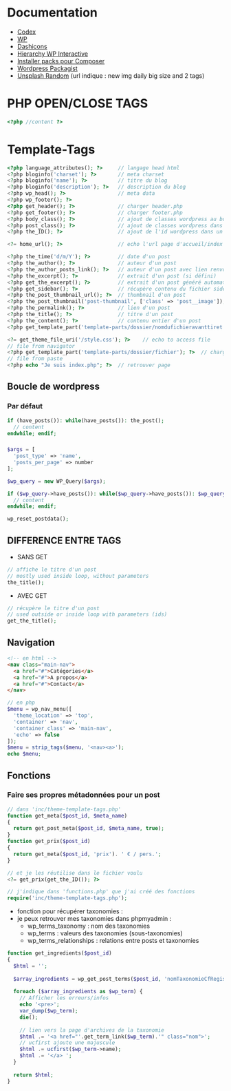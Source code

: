 # Documentation
- [Codex](https://codex.wordpress.org/)
- [WP](https://developer.wordpress.org/reference/)
- [Dashicons](https://developer.wordpress.org/resource/dashicons/#media-video)
- [Hierarchy WP Interactive](https://wphierarchy.com/)
- [Installer packs pour Composer](https://packagist.org/)
- [Wordpress Packagist](https://wpackagist.org/)
- [Unsplash Random](https://source.unsplash.com/daily/1600x900/?nature,water) (url indique : new img daily big size and 2 tags)

# PHP OPEN/CLOSE TAGS
```php
<?php //content ?>
```

# Template-Tags
```php
<?php language_attributes(); ?>     // langage head html
<?php bloginfo('charset'); ?>       // meta charset
<?php bloginfo('name'); ?>          // titre du blog
<?php bloginfo('description'); ?>   // description du blog	
<?php wp_head(); ?>                 // meta data
<?php wp_footer(); ?>
<?php get_header(); ?>              // charger header.php
<?php get_footer(); ?>              // charger footer.php
<?php body_class(); ?>              // ajout de classes wordpress au body pour css/js
<?php post_class(); ?>              // ajout de classes wordpress dans un post
<?php the_ID(); ?>                  // ajout de l'id wordpress dans un post

<?= home_url(); ?>                  // echo l'url page d'accueil/index

<?php the_time('d/m/Y'); ?>         // date d'un post
<?php the_author(); ?>              // auteur d'un post
<?php the_author_posts_link(); ?>   // auteur d'un post avec lien renvoyant vers tous les posts de l'auteur
<?php the_excerpt(); ?>             // extrait d'un post (si défini)
<?php get_the_excerpt(); ?>         // extrait d'un post généré automatiquement si aucun défini et si dans wp loop
<?php get_sidebar(); ?>             // récupère contenu du fichier sidebar.php
<?php the_post_thumbnail_url(); ?>  // thumbnail d'un post
<?php the_post_thumbnail('post-thumbnail', ['class' => 'post__image']); ?> // avec classe
<?php the_permalink(); ?>           // lien d'un post
<?php the_title(); ?>               // titre d'un post
<?php the_content(); ?>             // contenu entier d'un post
<?php get_template_part('template-parts/dossier/nomdufichieravanttiret', 'nomdufichieraprestiret'); ?>       // contenu d'un fichier dans dossier indiqué dans dossier template-parts

<?= get_theme_file_uri('/style.css'); ?>    // echo to access file
// file from navigator
<?php get_template_part('template-parts/dossier/fichier'); ?>  // charger template custom
// file from paste
<?php echo "Je suis index.php"; ?>  // retrouver page
```

## Boucle de wordpress
### Par défaut
```php
if (have_posts()): while(have_posts()): the_post();
  // content
endwhile; endif;
```
###
```php
$args = [
  'post_type' => 'name',
  'posts_per_page' => number
];

$wp_query = new WP_Query($args);

if ($wp_query->have_posts()): while($wp_query->have_posts()): $wp_query->the_post();
  // content
endwhile; endif;

wp_reset_postdata();
```

## DIFFERENCE ENTRE TAGS
- SANS GET
```php
// affiche le titre d'un post
// mostly used inside loop, without parameters
the_title();
```
- AVEC GET
```php
// récupère le titre d'un post
// used outside or inside loop with parameters (ids)
get_the_title();
```


## Navigation
```html
<!-- en html -->
<nav class="main-nav">
  <a href="#">Catégories</a>
  <a href="#">A propos</a>
  <a href="#">Contact</a>
</nav>
```
```php
// en php
$menu = wp_nav_menu([
  'theme_location' => 'top',
  'container' => 'nav',
  'container_class' => 'main-nav',
  'echo' => false
]);
$menu = strip_tags($menu, '<nav><a>');
echo $menu;
```

## Fonctions
### Faire ses propres métadonnées pour un post
```php
// dans 'inc/theme-template-tags.php'
function get_meta($post_id, $meta_name)
{
  return get_post_meta($post_id, $meta_name, true);
}
function get_prix($post_id)
{
  return get_meta($post_id, 'prix'). ' € / pers.';
}
```
```php
// et je les réutilise dans le fichier voulu
<?= get_prix(get_the_ID()); ?>
```
```php
// j'indique dans 'functions.php' que j'ai créé des fonctions
require('inc/theme-template-tags.php');
```

- fonction pour récupérer taxonomies :
- je peux retrouver mes taxonomies dans phpmyadmin : 
  - wp_terms_taxonomy : nom des taxonomies
  - wp_terms : valeurs des taxonomies (sous-taxonomies)
  - wp_terms_relationships : relations entre posts et taxonomies
```php
function get_ingredients($post_id)
{
  $html = '';
  
  $array_ingredients = wp_get_post_terms($post_id, 'nomTaxonomieCfRegisterTaxonomy');
  
  foreach ($array_ingredients as $wp_term) {
    // Afficher les erreurs/infos
    echo '<pre>';
    var_dump($wp_term);
    die();
  
    // lien vers la page d'archives de la taxonomie
    $html .= '<a href="'.get_term_link($wp_term).'" class="nom">';
    // ucfirst ajoute une majuscule
    $html .= ucfirst($wp_term->name);
    $html .= '</a> ';
  }
  
  return $html;
}
```
